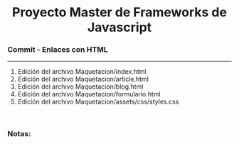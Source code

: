 

<h1 align="center">Proyecto Master de Frameworks de Javascript</h1>
<h3><b>Commit -</b> <strong>Enlaces con HTML</strong></h3>
<hr>
<ol>
  <li>Edición del archivo Maquetacion/index.html</li>
  <li>Edición del archivo Maquetacion/article.html</li>
  <li>Edición del archivo Maquetacion/blog.html</li>
  <li>Edición del archivo Maquetacion/formulario.html</li>
  <li>Edición del archivo Maquetacion/assets/css/styles.css</li>
</ol>

<br>

<!-- Notas -->
<h3><b>Notas:</b></h3>
<ul>
  
</ul>

<em></em>
